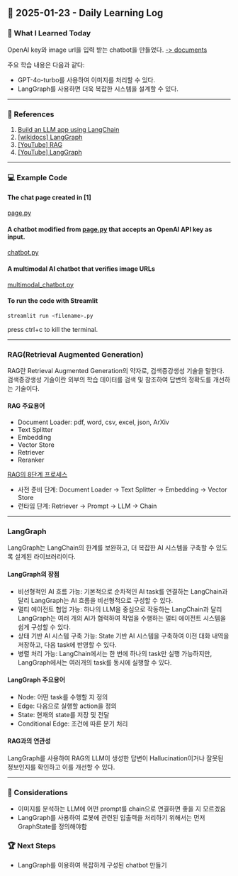 ## 📅 2025-01-23 - Daily Learning Log

### 📝 What I Learned Today
OpenAI key와 image url을 입력 받는 chatbot을 만들었다. [-> documents](#a-multimodal-ai-chatbot-that-verifies-image-urls) 


주요 학습 내용은 다음과 같다:
- GPT-4o-turbo를 사용하여 이미지를 처리할 수 있다.
- LangGraph를 사용하면 더욱 복잡한 시스템을 설계할 수 있다.

---

### 🔗 References
1. [Build an LLM app using LangChain](https://docs.streamlit.io/develop/tutorials/llms/llm-quickstart)
2. [[wikidocs] LangGraph](https://wikidocs.net/233785)
3. [[YouTube] RAG](https://youtu.be/NfQrRQmDrcc?si=joNlBx6O3g71omss)
4. [[YouTube] LangGraph](https://www.youtube.com/watch?v=4JdzuB702wI)
---

### 💻 Example Code 
#### The chat page created in [1]
[page.py](./page.py)

#### A chatbot modified from [page.py](./page.py) that accepts an OpenAI API key as input.
[chatbot.py](./chatbot.py)

#### A multimodal AI chatbot that verifies image URLs
[multimodal_chatbot.py](./multimodal_chatbot.py)

#### To run the code with Streamlit
```sh
streamlit run <filename>.py
```
press ctrl+c to kill the terminal. 

---

### RAG(Retrieval Augmented Generation)

RAG란 Retrieval Augmented Generation의 약자로, 검색증강생성 기술을 말한다. 
검색증강생성 기술이란 외부의 학습 데이터를 검색 및 참조하여 답변의 정확도를 개선하는 기술이다. 

#### RAG 주요용어
- Document Loader: pdf, word, csv, excel, json, ArXiv
- Text Splitter
- Embedding
- Vector Store
- Retriever
- Reranker

[RAG의 8단계 프로세스](https://wikidocs.net/233780)
- 사전 준비 단계: Document Loader -> Text Splitter -> Embedding -> Vector Store 
- 런타임 단계: Retriever -> Prompt -> LLM -> Chain

---

### LangGraph 
LangGraph는 LangChain의 한계를 보완하고, 더 복잡한 AI 시스템을 구축할 수 있도록 설계된 라이브러리이다.

#### LangGraph의 장점
- 비선형적인 AI 흐름 가능: 기본적으로 순차적인 AI task를 연결하는 LangChain과 달리 LangGraph는 AI 흐름을 비선형적으로 구성할 수 있다.
- 멀티 에이전트 협업 가능: 하나의 LLM을 중심으로 작동하는 LangChain과 달리 LangGraph는 여러 개의 AI가 협력하여 작업을 수행하는 멀티 에이전트 시스템을 쉽게 구성할 수 있다.
- 상태 기반 AI 시스템 구축 가능: State 기반 AI 시스템을 구축하여 이전 대화 내역을 저장하고, 다음 task에 반영할 수 있다.
- 병렬 처리 가능: LangChain에서는 한 번에 하나의 task만 실행 가능하지만, LangGraph에서는 여러개의 task를 동시에 실행할 수 있다.

#### LangGraph 주요용어
- Node: 어떤 task를 수행할 지 정의
- Edge: 다음으로 실행할 action을 정의
- State: 현재의 state를 저장 및 전달
- Conditional Edge: 조건에 따른 분기 처리

#### RAG과의 연관성 
LangGraph를 사용하여 RAG의 LLM이 생성한 답변이 Hallucination이거나 잘못된 정보인지를 확인하고 이를 개선할 수 있다.

---

### 🤔 Considerations
- 이미지를 분석하는 LLM에 어떤 prompt를 chain으로 연결하면 좋을 지 모르겠음
- LangGraph를 사용하여 로봇에 관련된 입출력을 처리하기 위해서는 먼저 GraphState를 정의해야함

### 🏆 Next Steps
- LangGraph를 이용하여 복잡하게 구성된 chatbot 만들기
